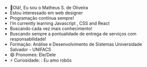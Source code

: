 


- 👋Olá!, Eu sou o Matheus S. de Oliveira
-  Estou interessado em web designer
-  Programação contínua sempre!
-  I’m currently learning Javascript  , CSS and React 
-  Buscando cada vez mais conhecimento!
-  Buscando sempre a pontualidade de entrega de serviços com responsabilidade!
-  Formação:
     Análise e Desenvolvimento de Sistemas
     Universidade Salvador - UNIFACS
- 😄 Pronomes: Ele/Dele
- ⚡ Curiosidade: : Eu amo robôs

<!---
TheuOliver/TheuOliver is a ✨ special ✨ repository because its `README.md` (this file) appears on your GitHub profile.
You can click the Preview link to take a look at your changes.
--->
